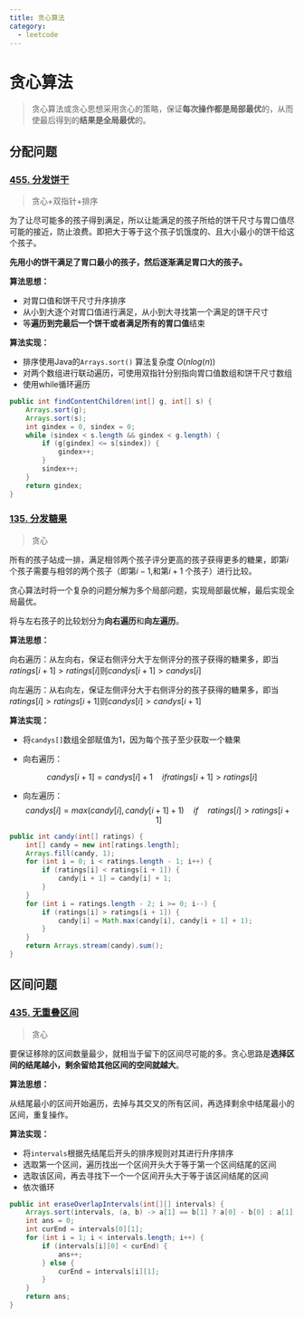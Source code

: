 ```yaml
---
title: 贪心算法
category: 	
  - leetcode
---
```


# 贪心算法

>贪心算法或贪心思想采用贪心的策略，保证**每次操作都是局部最优**的，从而使最后得到的**结果是全局最优**的。

## 分配问题

### [455. 分发饼干](https://leetcode.cn/problems/assign-cookies/)

> 贪心+双指针+排序

为了让尽可能多的孩子得到满足，所以让能满足的孩子所给的饼干尺寸与胃口值尽可能的接近，防止浪费。即把大于等于这个孩子饥饿度的、且大小最小的饼干给这个孩子。

**先用小的饼干满足了胃口最小的孩子，然后逐渐满足胃口大的孩子。**

**算法思想：**

* 对胃口值和饼干尺寸升序排序
* 从小到大逐个对胃口值进行满足，从小到大寻找第一个满足的饼干尺寸
* 等**遍历到完最后一个饼干或者满足所有的胃口值**结束

**算法实现：**

* 排序使用Java的`Arrays.sort()` 算法复杂度 $O(nlog(n))$
* 对两个数组进行联动遍历，可使用双指针分别指向胃口值数组和饼干尺寸数组
* 使用while循环遍历

```java
public int findContentChildren(int[] g, int[] s) {
    Arrays.sort(g);
    Arrays.sort(s);
    int gindex = 0, sindex = 0;
    while (sindex < s.length && gindex < g.length) {
        if (g[gindex] <= s[sindex]) {
            gindex++;
        }
        sindex++;
    }
    return gindex;
}
```

### [135. 分发糖果](https://leetcode.cn/problems/candy/)

> 贪心

所有的孩子站成一排，满足相邻两个孩子评分更高的孩子获得更多的糖果，即第$i$个孩子需要与相邻的两个孩子（即第$i-1$,和第$i+1$ 个孩子）进行比较。

贪心算法时将一个复杂的问题分解为多个局部问题，实现局部最优解，最后实现全局最优。

将与左右孩子的比较划分为**向右遍历**和**向左遍历**。

**算法思想：**

向右遍历：从左向右，保证右侧评分大于左侧评分的孩子获得的糖果多，即当$ratings[i+1]>ratings[i]$则$candys[i+1]>candys[i]$

向左遍历：从右向左，保证左侧评分大于右侧评分的孩子获得的糖果多，即当$ratings[i]>ratings[i+1]$则$candys[i]>candys[i+1]$

**算法实现：**

* 将`candys[]`数组全部赋值为1，因为每个孩子至少获取一个糖果

* 向右遍历：

$$
candys[i+1] = candys[i] + 1 \quad if ratings[i+1] > ratings[i]
$$

* 向左遍历：
  $$
  candys[i] = max(candy[i], candy[i+1]+1) \quad if \quad ratings[i]> ratings[i+1]
  $$

```java
public int candy(int[] ratings) {
    int[] candy = new int[ratings.length];
    Arrays.fill(candy, 1);
    for (int i = 0; i < ratings.length - 1; i++) {
        if (ratings[i] < ratings[i + 1]) {
            candy[i + 1] = candy[i] + 1;
        }
    }
    for (int i = ratings.length - 2; i >= 0; i--) {
        if (ratings[i] > ratings[i + 1]) {
            candy[i] = Math.max(candy[i], candy[i + 1] + 1);
        }
    }
    return Arrays.stream(candy).sum();
}
```



## 区间问题

### [435. 无重叠区间](https://leetcode.cn/problems/non-overlapping-intervals/)

> 贪心

要保证移除的区间数量最少，就相当于留下的区间尽可能的多。贪心思路是**选择区间的结尾越小，剩余留给其他区间的空间就越大**。

**算法思想：**

从结尾最小的区间开始遍历，去掉与其交叉的所有区间，再选择剩余中结尾最小的区间，重复操作。

**算法实现：**

* 将`intervals`根据先结尾后开头的排序规则对其进行升序排序
* 选取第一个区间，遍历找出一个区间开头大于等于第一个区间结尾的区间
* 选取该区间，再去寻找下一个一个区间开头大于等于该区间结尾的区间
* 依次循环

```java
public int eraseOverlapIntervals(int[][] intervals) {
    Arrays.sort(intervals, (a, b) -> a[1] == b[1] ? a[0] - b[0] : a[1] - b[1]);
    int ans = 0;
    int curEnd = intervals[0][1];
    for (int i = 1; i < intervals.length; i++) {
        if (intervals[i][0] < curEnd) {
            ans++;
        } else {
            curEnd = intervals[i][1];
        }
    }
    return ans;
}
```

